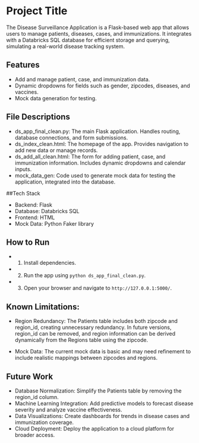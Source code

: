 # Project Title
The Disease Surveillance Application is a Flask-based web app that allows users to manage patients, diseases, cases, and immunizations. It integrates with a Databricks SQL database for efficient storage and querying, simulating a real-world disease tracking system.

## Features
- Add and manage patient, case, and immunization data.
- Dynamic dropdowns for fields such as gender, zipcodes, diseases, and vaccines.
- Mock data generation for testing.

## File Descriptions
- ds_app_final_clean.py: The main Flask application. Handles routing, database connections, and form submissions.
- ds_index_clean.html: The homepage of the app. Provides navigation to add new data or manage records.
- ds_add_all_clean.html: The form for adding patient, case, and immunization information. Includes dynamic dropdowns and calendar inputs.
- mock_data_gen: Code used to generate mock data for testing the application, integrated into the database.

##Tech Stack
- Backend: Flask
- Database: Databricks SQL
- Frontend: HTML
- Mock Data: Python Faker library

## How to Run
- 1. Install dependencies.
- 2. Run the app using `python ds_app_final_clean.py`.
- 3. Open your browser and navigate to `http://127.0.0.1:5000/`.

## Known Limitations:

- Region Redundancy:
The Patients table includes both zipcode and region_id, creating unnecessary redundancy. In future versions, region_id can be removed, and region information can be derived dynamically from the Regions table using the zipcode.

- Mock Data:
The current mock data is basic and may need refinement to include realistic mappings between zipcodes and regions.


## Future Work

- Database Normalization: Simplify the Patients table by removing the region_id column.
- Machine Learning Integration: Add predictive models to forecast disease severity and analyze vaccine effectiveness.
- Data Visualizations: Create dashboards for trends in disease cases and immunization coverage.
- Cloud Deployment: Deploy the application to a cloud platform for broader access.

